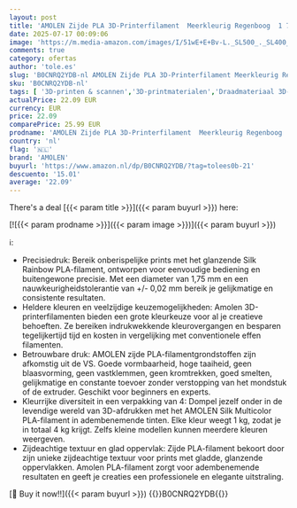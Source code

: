 ```yaml
---
layout: post
title: 'AMOLEN Zijde PLA 3D-Printerfilament  Meerkleurig Regenboog  1 75 mm  Glanzend  Snel Wisselende Kleur  Onregelmatige Strepen  200 g x 4 Spoelen'
date: 2025-07-17 00:09:06
image: 'https://m.media-amazon.com/images/I/51wE+E+Bv-L._SL500_._SL400_.jpg'
comments: true
category: ofertas
author: 'tole.es'
slug: 'B0CNRQ2YDB-nl AMOLEN Zijde PLA 3D-Printerfilament Meerkleurig Regenboog...'
sku: 'B0CNRQ2YDB-nl'
tags: [ '3D-printen & scannen','3D-printmaterialen','Draadmateriaal 3D-printers','Zakelijk, industrie & wetenschap','amolen','🇳🇱', ]
actualPrice: 22.09 EUR
currency: EUR
price: 22.09
comparePrice: 25.99 EUR
prodname: 'AMOLEN Zijde PLA 3D-Printerfilament  Meerkleurig Regenboog  1 75 mm  Glanzend  Snel Wisselende Kleur  Onregelmatige Strepen  200 g x 4 Spoelen'
country: 'nl'
flag: '🇳🇱'
brand: 'AMOLEN'
buyurl: 'https://www.amazon.nl/dp/B0CNRQ2YDB/?tag=tolees0b-21'
descuento: '15.01'
average: '22.09'
---
```


There's a deal [{{< param title >}}]({{< param buyurl >}})  here:

[![{{< param prodname >}}]({{< param image >}})]({{< param buyurl >}})

ℹ️:

- Precisiedruk: Bereik onberispelijke prints met het glanzende Silk Rainbow PLA-filament, ontworpen voor eenvoudige bediening en buitengewone precisie. Met een diameter van 1,75 mm en een nauwkeurigheidstolerantie van +/- 0,02 mm bereik je gelijkmatige en consistente resultaten.
- Heldere kleuren en veelzijdige keuzemogelijkheden: Amolen 3D-printerfilamenten bieden een grote kleurkeuze voor al je creatieve behoeften. Ze bereiken indrukwekkende kleurovergangen en besparen tegelijkertijd tijd en kosten in vergelijking met conventionele effen filamenten.
- Betrouwbare druk: AMOLEN zijde PLA-filamentgrondstoffen zijn afkomstig uit de VS. Goede vormbaarheid, hoge taaiheid, geen blaasvorming, geen vastklemmen, geen kromtrekken, goed smelten, gelijkmatige en constante toevoer zonder verstopping van het mondstuk of de extruder. Geschikt voor beginners en experts.
- Kleurrijke diversiteit in een verpakking van 4: Dompel jezelf onder in de levendige wereld van 3D-afdrukken met het AMOLEN Silk Multicolor PLA-filament in adembenemende tinten. Elke kleur weegt 1 kg, zodat je in totaal 4 kg krijgt. Zelfs kleine modellen kunnen meerdere kleuren weergeven.
- Zijdeachtige textuur en glad oppervlak: Zijde PLA-filament bekoort door zijn unieke zijdeachtige textuur voor prints met gladde, glanzende oppervlakken. Amolen PLA-filament zorgt voor adembenemende resultaten en geeft je creaties een professionele en elegante uitstraling.

[🛒 Buy it now!!]({{< param buyurl >}})
{{<world>}}B0CNRQ2YDB{{</world>}}
